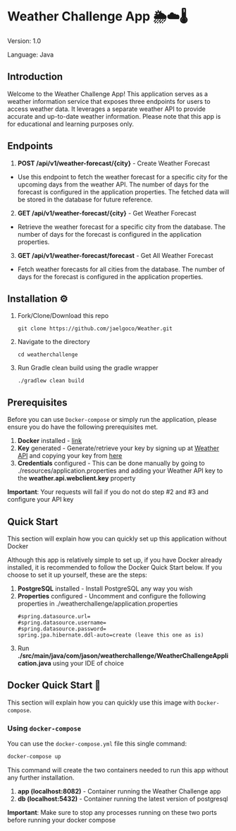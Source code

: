 # Weather Challenge App 🌦️☁️🌡️

Version: 1.0

Language: Java

## Introduction

Welcome to the Weather Challenge App! This application serves as a weather information 
service that exposes three endpoints for users to access weather data. It leverages 
a separate weather API to provide accurate and up-to-date weather information. 
Please note that this app is for educational and learning purposes only.

## Endpoints

1. **POST /api/v1/weather-forecast/{city}** - Create Weather Forecast
- Use this endpoint to fetch the weather forecast for a specific city for the upcoming days from the weather API. The number of days for the forecast is configured in the application properties. The fetched data will be stored in the database for future reference.

2. **GET /api/v1/weather-forecast/{city}** - Get Weather Forecast
- Retrieve the weather forecast for a specific city from the database. The number of days for the forecast is configured in the application properties.

3. **GET /api/v1/weather-forecast/forecast** - Get All Weather Forecast
- Fetch weather forecasts for all cities from the database. The number of days for the forecast is configured in the application properties.

## Installation ⚙️
1. Fork/Clone/Download this repo

   `git clone https://github.com/jaelgoco/Weather.git`

2. Navigate to the directory

   `cd weatherchallenge`

3. Run Gradle clean build using the gradle wrapper

   `./gradlew clean build`

## Prerequisites

Before you can use `Docker-compose` or simply run the application, please ensure you do have the following prerequisites met.

1. **Docker** installed - [link](https://docs.docker.com/get-docker/)
2. **Key** generated - Generate/retrieve your key by signing up at [Weather API](https://www.weatherapi.com/) and copying your key from [here](https://www.weatherapi.com/my/)
3. **Credentials** configured - This can be done manually by going to ./resources/application.properties and adding your Weather API key to the **weather.api.webclient.key** property

**Important**: Your requests will fail if you do not do step #2 and #3 and configure your API key

## Quick Start 

This section will explain how you can quickly set up this application without Docker

Although this app is relatively simple to set up, if you have Docker already installed, it is recommended to follow the Docker Quick Start below. If you choose to set it up yourself, these are the steps:

1. **PostgreSQL** installed - Install PostgreSQL any way you wish
2. **Properties** configured - Uncomment and configure the following properties in ./weatherchallenge/application.properties
   ```
   #spring.datasource.url=
   #spring.datasource.username=
   #spring.datasource.password=
   spring.jpa.hibernate.ddl-auto=create (leave this one as is)
   ```
3. Run **./src/main/java/com/jason/weatherchallenge/WeatherChallengeApplication.java** using your IDE of choice

## Docker Quick Start 🐳

This section will explain how you can quickly use this image with `Docker-compose`.

### Using `docker-compose`

You can use the `docker-compose.yml` file this single command:

```bash
docker-compose up
```

This command will create the two containers needed to run this app without any further installation.
1. **app (localhost:8082)** - Container running the Weather Challenge app
2. **db (localhost:5432)** - Container running the latest version of postgresql

**Important**: Make sure to stop any processes running on these two ports before running your docker compose

